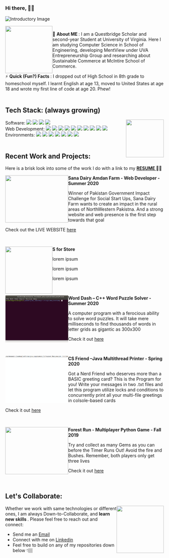 ### Hi there, 👋🏽


![Introductory Image](https://i.imgur.com/cxv6yF0.png)
<br>


<img align="left" width="150" height="150" src="https://i.imgur.com/jROAX34.jpg"> <br> 🤪 <b> About ME </b>: I am a Questbridge Scholar and second-year Student at University of Virginia. Here I am studying Computer Science in School of Engineering, developing MentView under UVA Entrepreneurship Group and researching about Sustainable Commerce at McIntire School of Commerce.

⚡ <b> Quick (Fun?) Facts </b>: I dropped out of High School in 8th grade to homeschool myself. I learnt English at age 13, moved to United States at age 18 and wrote my first line of code at age 20. Phew!
<br>
<br>
<h2> Tech Stack: (always growing) </h2> 
<img align="right" width="120" height="120" src="https://i.imgur.com/VbOurdi.gif"> 
Software: 
<code><img height="35" src="https://devicons.github.io/devicon/devicon.git/icons/java/java-original-wordmark.svg"></code>
<code><img height="35" src="https://seeklogo.com/images/P/python-logo-C50EED1930-seeklogo.com.png"></code>
<code><img height="35" src="https://user-images.githubusercontent.com/42747200/46140125-da084900-c26d-11e8-8ea7-c45ae6306309.png"></code>
<code><img height="35" src="https://www.r-project.org/logo/Rlogo.svg"></code>
<br>
Web Development: 
<code><img height="35" src="https://devicons.github.io/devicon/devicon.git/icons/html5/html5-original-wordmark.svg"></code>
<code><img height="35" src="https://devicons.github.io/devicon/devicon.git/icons/css3/css3-original-wordmark.svg"></code>
<code><img height="35" src="https://devicons.github.io/devicon/devicon.git/icons/javascript/javascript-original.svg"></code>
<code><img height="35" src="https://devicons.github.io/devicon/devicon.git/icons/bootstrap/bootstrap-plain-wordmark.svg"></code>
<code><img height="35" src="https://devicons.github.io/devicon/devicon.git/icons/mongodb/mongodb-original-wordmark.svg"></code>
<code><img height="35" src="https://devicons.github.io/devicon/devicon.git/icons/nodejs/nodejs-original-wordmark.svg"></code>
<code><img height="35" src="https://devicons.github.io/devicon/devicon.git/icons/npm/npm-original-wordmark.svg"></code>
<code><img height="35" src="https://devicons.github.io/devicon/devicon.git/icons/react/react-original-wordmark.svg"></code>
<code><img height="35" src="https://devicons.github.io/devicon/devicon.git/icons/redux/redux-original.svg"></code>
<code><img height="35" src="https://devicons.github.io/devicon/devicon.git/icons/jquery/jquery-original-wordmark.svg"></code>
<br>
Environments: 
<code><img height="35" src="https://devicons.github.io/devicon/devicon.git/icons/windows8/windows8-original.svg"></code>
<code><img height="35" src="https://devicons.github.io/devicon/devicon.git/icons/linux/linux-original.svg"></code>
<code><img height="35" src="https://devicons.github.io/devicon/devicon.git/icons/git/git-original-wordmark.svg"></code>
<code><img height="35" src="https://devicons.github.io/devicon/devicon.git/icons/heroku/heroku-plain-wordmark.svg"></code>
<code><img height="35" src="https://www.clipartkey.com/mpngs/m/38-381549_eclipse-ide-icon-png-transparent-png-png-download.png"></code>
<code><img height="35" src="https://devicons.github.io/devicon/devicon.git/icons/visualstudio/visualstudio-plain.svg"></code>
<code><img height="35" src="https://devicons.github.io/devicon/devicon.git/icons/pycharm/pycharm-original-wordmark.svg"></code>
<br>
<br>
<h2> Recent Work and Projects: </h2> 
<p> Here is a brisk look into some of the work I do with a link to my <b> <a href="http://github.com/areebakausar/areebakausar/blob/master/AreebaKausar_Fall2020.pdfl"> RESUME </a> 👩🏽 </b> </p>

<p>
<img align="left" width="200" height="150" src="https://github.com/areebakausar/areebakausar/blob/master/demos/website.gif">
<b> Sana Dairy Amdan Farm - Web Developer - Summer 2020 </b>
<p> Winner of Pakistan Government Impact Challenge for Social Start Ups, Sana Dairy Farm wants to create an impact in the rural areas of NorthWestern Pakistna. And a strong website and web presence is the first step towards that goal </p>
<p> Check out the LIVE WEBSITE <a href="http://sanadairyfarm.com/site/"> here </a>  </p>
</p>
<br>

<p>
<img align="left" width="150" height="150" src="https://i.imgur.com/jROAX34.jpg">
<b> S for Store </b>
<p> lorem ipsum </p>
<p> lorem ipsum </p>
<p> lorem ipsum </p>
</p>
<br>

<p>
<img align="left" width="200" height="150" src="https://github.com/areebakausar/areebakausar/blob/master/demos/Worddash-quick.gif">
<b> Word Dash – C++ Word Puzzle Solver - Summer 2020 </b>
<p> A computer program with a ferocious ability to solve word puzzles. It will take mere milliseconds to find thousands of words in letter grids as gigantic as 300x300 </p>
<p> Check it out <a href="https://github.com/areebakausar/WordDash"> here </a>  </p>
</p>
<br>

<p>
<img align="left" width="200" height="150" src="https://github.com/areebakausar/areebakausar/blob/master/demos/CSFriend-demo.gif">
<b> CS Friend –Java Multithread Printer - Spring 2020  </b>
<p> Got a Nerd Friend who deserves more than a BASIC greeting card? This is the Program for you! Write your messages in two .txt files and let this program
utilize locks and conditions to concurrently print all your multi-file greetings in colsole-based cards </p>
<p> Check it out <a href="https://github.com/areebakausar/CS-Friend"> here </a>  </p>
</p>
<br>

<p>
<img align="left" width="200" height="150" src="https://github.com/areebakausar/areebakausar/blob/master/demos/ForestRunQuick.gif">
<b> Forest Run - Multiplayer Python Game - Fall 2019 </b>
<p> Try and collect as many Gems as you can before the Timer Runs Out! Avoid the fire and Bushes. Remember, both players only get three lives </p>
<p> Check it out <a href="https://github.com/areebakausar/ForestRun"> here </a>  </p>
</p>
<br>

<h2> Let's Collaborate: </h2> 

<img align="right" width="150" height="150" src="https://i.imgur.com/DSgUZt6.png">  <p> Whether we work with same technologies or different ones, I am always Down-to-Collaborate, and <b> learn new skills </b>. Please feel free to reach out and connect: </p>
<p> <ul>  <li> Send me an <a href="mailto:areebakausar@ymail.com"> Email </a> </li> 
 <li> Connect with me on <a href="https://www.linkedin.com/in/areebakausar/"> Linkedin </a> </li>  
 <li> Feel free to build on any of my repositories down below 👇🏽 </li></ul></p>
 
 
<!--
**areebakausar/areebakausar** is a ✨ _special_ ✨ repository because its `README.md` (this file) appears on your GitHub profile.

Here are some ideas to get you started:

- 🔭 I’m currently working on ...
- 🌱 I’m currently learning ...
- 👯 I’m looking to collaborate on ...
- 🤔 I’m looking for help with ...
- 💬 Ask me about ...
- 📫 How to reach me: ...
- 😄 Pronouns: ...
- ⚡ Fun fact: ...
-->
